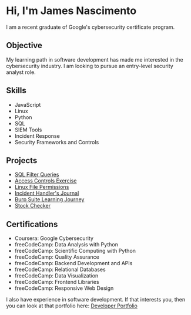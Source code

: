 # Hi, I'm James Nascimento

I am a recent graduate of Google's cybersecurity certificate program.

## Objective

My learning path in software development has made me interested in the cybersecurity industry. I am looking to pursue an entry-level security analyst role.

## Skills

- JavaScript
- Linux
- Python
- SQL
- SIEM Tools
- Incident Response
- Security Frameworks and Controls

## Projects

- <a href="https://docs.google.com/document/d/1CJ4SxgTDVv6OS_X4WSERW7nFUuPUFbVCp5eNHbmbFYs/edit?usp=sharing&resourcekey=0-qZ5W0diDIgF7iwfxehuTew">SQL Filter Queries</a>
- <a href="https://docs.google.com/document/d/1dsKz1ktSOjB9NQtLgcJsDwRl_tY0oYyE7LQ8s4fNzNw/edit?usp=sharing">Access Controls Exercise</a>
- <a href="https://docs.google.com/document/d/14ZQyubieW4o7mKTHZFEawlB2P2XRcGSNTZkNeXMLZJA/edit?usp=sharing&resourcekey=0-9VnBIW7vL9qif3h-b54h3w">Linux File Permissions</a>
- <a href="https://docs.google.com/document/d/1HSWSrsUQqxG4JI9pcQ-lO7T39Rf_DJxVpJ3Hti5oWlw/edit?usp=sharing">Incident Handler's Journal</a>
- <a href="https://docs.google.com/document/d/1alYMfD3hWwUEE6U9ddydI7l4uKt3gDWRn_s8TXIl0G0/edit">Burp Suite Learning Journey</a>
- <a href="https://github.com/jamesnascimento1994/boilerplate-project-stockchecker">Stock Checker</a>

## Certifications

- Coursera: Google Cybersecurity
- freeCodeCamp: Data Analysis with Python
- freeCodeCamp: Scientific Computing with Python
- freeCodeCamp: Quality Assurance
- freeCodeCamp: Backend Development and APIs
- freeCodeCamp: Relational Databases
- freeCodeCamp: Data Visualization
- freeCodeCamp: Frontend Libraries
- freeCodeCamp: Responsive Web Design


I also have experience in software development. If that interests you, then you can look at that portfolio here: <a href="https://james-nascimento-portfolio.netlify.app/">Developer Portfolio</a>
